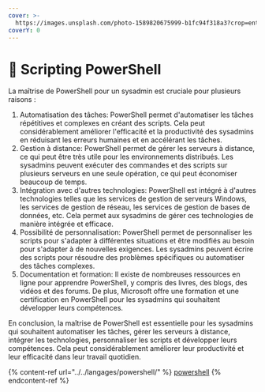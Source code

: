 ```yaml
---
cover: >-
  https://images.unsplash.com/photo-1589820675999-b1fc94f318a3?crop=entropy&cs=tinysrgb&fm=jpg&ixid=MnwxOTcwMjR8MHwxfHNlYXJjaHwyfHxzY3JpcHR8ZW58MHx8fHwxNjc1MTYzNjE4&ixlib=rb-4.0.3&q=80
coverY: 0
---
```


# 📄 Scripting PowerShell

La maîtrise de PowerShell pour un sysadmin est cruciale pour plusieurs raisons :

1. Automatisation des tâches: PowerShell permet d'automatiser les tâches répétitives et complexes en créant des scripts. Cela peut considérablement améliorer l'efficacité et la productivité des sysadmins en réduisant les erreurs humaines et en accélérant les tâches.
2. Gestion à distance: PowerShell permet de gérer les serveurs à distance, ce qui peut être très utile pour les environnements distribués. Les sysadmins peuvent exécuter des commandes et des scripts sur plusieurs serveurs en une seule opération, ce qui peut économiser beaucoup de temps.
3. Intégration avec d'autres technologies: PowerShell est intégré à d'autres technologies telles que les services de gestion de serveurs Windows, les services de gestion de réseau, les services de gestion de bases de données, etc. Cela permet aux sysadmins de gérer ces technologies de manière intégrée et efficace.
4. Possibilité de personnalisation: PowerShell permet de personnaliser les scripts pour s'adapter à différentes situations et être modifiés au besoin pour s'adapter à de nouvelles exigences. Les sysadmins peuvent écrire des scripts pour résoudre des problèmes spécifiques ou automatiser des tâches complexes.
5. Documentation et formation: Il existe de nombreuses ressources en ligne pour apprendre PowerShell, y compris des livres, des blogs, des vidéos et des forums. De plus, Microsoft offre une formation et une certification en PowerShell pour les sysadmins qui souhaitent développer leurs compétences.

En conclusion, la maîtrise de PowerShell est essentielle pour les sysadmins qui souhaitent automatiser les tâches, gérer les serveurs à distance, intégrer les technologies, personnaliser les scripts et développer leurs compétences. Cela peut considérablement améliorer leur productivité et leur efficacité dans leur travail quotidien.

{% content-ref url="../../langages/powershell/" %}
[powershell](../../langages/powershell/)
{% endcontent-ref %}

